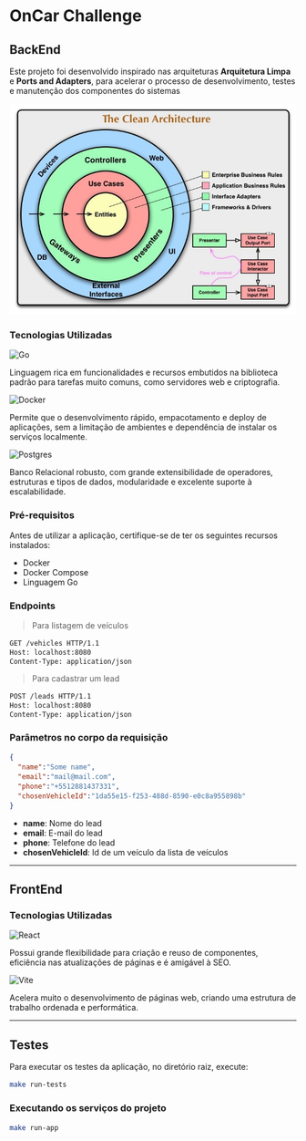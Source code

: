 # OnCar Challenge

## BackEnd

Este projeto foi desenvolvido inspirado nas arquiteturas **Arquitetura Limpa** e **Ports and Adapters**,
para acelerar o processo de desenvolvimento, testes e manutenção dos componentes do sistemas

![Arch](assets/clean_arch.jpg)

### Tecnologias Utilizadas

![Go](https://img.shields.io/badge/go-%2300ADD8.svg?style=for-the-badge&logo=go&logoColor=white)

Linguagem rica em funcionalidades e recursos embutidos na biblioteca padrão para tarefas muito comuns, como servidores web e criptografia.

![Docker](https://img.shields.io/badge/docker-%230db7ed.svg?style=for-the-badge&logo=docker&logoColor=white)

Permite que o desenvolvimento rápido, empacotamento e deploy de aplicações, sem a limitação de ambientes e dependência de instalar os serviços localmente.

![Postgres](https://img.shields.io/badge/postgres-%23316192.svg?style=for-the-badge&logo=postgresql&logoColor=white)

Banco Relacional robusto, com grande extensibilidade de operadores, estruturas e tipos de dados, modularidade e excelente suporte à escalabilidade.

### Pré-requisitos

Antes de utilizar a aplicação, certifique-se de ter os seguintes recursos instalados:

- Docker
- Docker Compose
- Linguagem Go

### Endpoints

>Para listagem de veículos

```http
GET /vehicles HTTP/1.1
Host: localhost:8080
Content-Type: application/json
```

>Para cadastrar um lead

```http
POST /leads HTTP/1.1
Host: localhost:8080
Content-Type: application/json
```

### Parâmetros no corpo da requisição

```json
{
  "name":"Some name",
  "email":"mail@mail.com",
  "phone":"+5512881437331",
  "chosenVehicleId":"1da55e15-f253-488d-8590-e0c8a955898b"
}
```

- **name**: Nome do lead
- **email**: E-mail do lead
- **phone**: Telefone do lead
- **chosenVehicleId**: Id de um veículo da lista de veículos

---

## FrontEnd

### Tecnologias Utilizadas

![React](https://img.shields.io/badge/react-%2320232a.svg?style=for-the-badge&logo=react&logoColor=%2361DAFB)

Possui grande flexibilidade para criação e reuso de componentes, eficiência nas atualizações de páginas e é amigável à SEO.

![Vite](https://img.shields.io/badge/vite-%23646CFF.svg?style=for-the-badge&logo=vite&logoColor=white)

Acelera muito o desenvolvimento de páginas web, criando uma estrutura de trabalho ordenada e performática.

---

## Testes

Para executar os testes da aplicação, no diretório raiz, execute:

```bash
make run-tests
```

### Executando os serviços do projeto

```bash
make run-app
```
